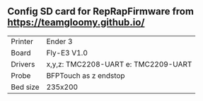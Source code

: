 ## Config SD card for RepRapFirmware from https://teamgloomy.github.io/
|||
|-|-|
| Printer | Ender 3 |
| Board | Fly-E3 V1.0  |
| Drivers | x,y,z: TMC2208-UART e: TMC2209-UART |
| Probe | BFPTouch as z endstop |
| Bed size  | 235x200 |
